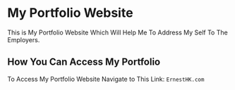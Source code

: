 # My Portfolio Website

This is My Portfolio Website Which Will Help Me To Address My Self To The Employers.

## How You Can Access My Portfolio

To Access My Portfolio Website Navigate to This Link:
`ErnestHK.com`